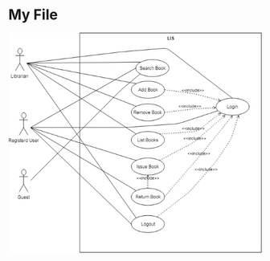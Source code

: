 # My File

![Event Listener](https://github.com/harmeet-saluja/mavendemo/blob/master/images/USECASE.png)
